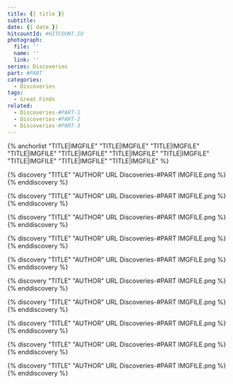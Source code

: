 ```yaml
---
title: {{ title }}
subtitle: 
date: {{ date }}
hitcountId: #HITCOUNT.IO
photograph: 
  file: ''
  name: ''
  link: ''
series: Discoveries
part: #PART
categories:
  - Discoveries
tags:
  - Great Finds
related:
  - Discoveries-#PART-1
  - Discoveries-#PART-2
  - Discoveries-#PART-3
---
```


{% anchorlist 
  "TITLE|IMGFILE"
  "TITLE|IMGFILE"
  "TITLE|IMGFILE"
  "TITLE|IMGFILE"
  "TITLE|IMGFILE"
  "TITLE|IMGFILE"
  "TITLE|IMGFILE"
  "TITLE|IMGFILE"
  "TITLE|IMGFILE"
  "TITLE|IMGFILE"
%}

<!-- more -->

{% discovery "TITLE" "AUTHOR" URL Discoveries-#PART IMGFILE.png %}
{% enddiscovery %}

{% discovery "TITLE" "AUTHOR" URL Discoveries-#PART IMGFILE.png %}
{% enddiscovery %}

{% discovery "TITLE" "AUTHOR" URL Discoveries-#PART IMGFILE.png %}
{% enddiscovery %}

{% discovery "TITLE" "AUTHOR" URL Discoveries-#PART IMGFILE.png %}
{% enddiscovery %}

{% discovery "TITLE" "AUTHOR" URL Discoveries-#PART IMGFILE.png %}
{% enddiscovery %}

{% discovery "TITLE" "AUTHOR" URL Discoveries-#PART IMGFILE.png %}
{% enddiscovery %}

{% discovery "TITLE" "AUTHOR" URL Discoveries-#PART IMGFILE.png %}
{% enddiscovery %}

{% discovery "TITLE" "AUTHOR" URL Discoveries-#PART IMGFILE.png %}
{% enddiscovery %}

{% discovery "TITLE" "AUTHOR" URL Discoveries-#PART IMGFILE.png %}
{% enddiscovery %}

{% discovery "TITLE" "AUTHOR" URL Discoveries-#PART IMGFILE.png %}
{% enddiscovery %}